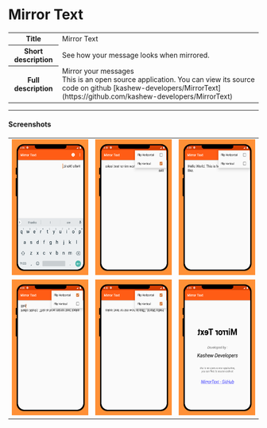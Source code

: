 # Mirror Text

<table>
    <tr>
        <th>Title</th>
        <td>Mirror Text</td>
    </tr>
    <tr>
        <th>Short description</th>
        <td>See how your message looks when mirrored.</td>
    </tr>
    <tr>
        <th>Full description</th>
        <td> Mirror your messages <br /> This is an open source application. You can view its source code on github [kashew-developers/MirrorText](https://github.com/kashew-developers/MirrorText)</td>
    </tr>
</table>

----

#### Screenshots

<table>
    <tr>
        <td><img src="media/screenshots/ss_1.png" /></td>
        <td><img src="media/screenshots/ss_3.png" /></td>
        <td><img src="media/screenshots/ss_4.png" /></td>
    </tr>
    <tr>
        <td><img src="media/screenshots/ss_5.png" /></td>
        <td><img src="media/screenshots/ss_6.png" /></td>
        <td><img src="media/screenshots/ss_7.png" /></td>
    </tr>
</table>
